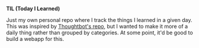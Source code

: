 **TIL (Today I Learned)**

Just my own personal repo where I track the things I learned in a given day. This was inspired by [Thoughtbot's repo](https://github.com/thoughtbot/til), but I wanted to make it more of a daily thing rather than grouped by categories. At some point, it'd be good to build a webapp for this.
